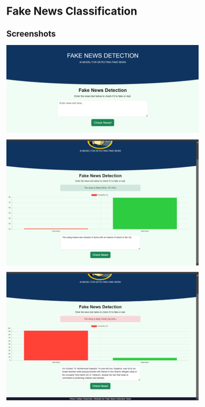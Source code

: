 
# Fake News Classification



## Screenshots

![App Screenshot](https://github.com/salmansajidsattar/FAKE_News_Classificaion/blob/main/Screenshorts/Screenshot%202024-11-22%20035426.png)

![App Screenshot](https://github.com/salmansajidsattar/FAKE_News_Classificaion/blob/main/Screenshorts/Screenshot%202024-11-23%20192846.png)

![App Screenshot](https://github.com/salmansajidsattar/FAKE_News_Classificaion/blob/main/Screenshorts/Screenshot%202024-11-23%20190003.png)

